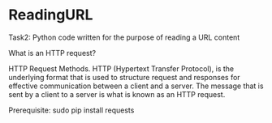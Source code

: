 # ReadingURL
Task2: Python code written for the purpose of reading a URL content 

What is an HTTP request?

HTTP Request Methods. HTTP (Hypertext Transfer Protocol), is the underlying format that is used to structure request and responses for effective communication between a client and a server. The message that is sent by a client to a server is what is known as an HTTP request.

Prerequisite:
sudo pip install requests
